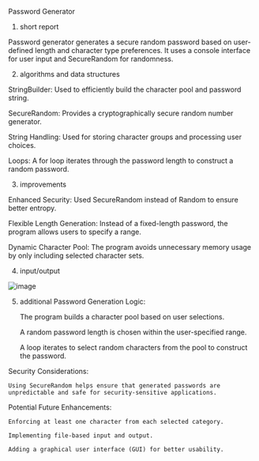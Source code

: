 Password Generator
1. short report

Password generator generates a secure random password based on user-defined length and character type preferences. It uses a console interface for user input and SecureRandom for randomness.

2. algorithms and data structures
 
StringBuilder: Used to efficiently build the character pool and password string.
 
SecureRandom: Provides a cryptographically secure random number generator.
 
String Handling: Used for storing character groups and processing user choices.
 
Loops: A for loop iterates through the password length to construct a random password.

3. improvements

Enhanced Security: Used SecureRandom instead of Random to ensure better entropy.

Flexible Length Generation: Instead of a fixed-length password, the program allows users to specify a range.

Dynamic Character Pool: The program avoids unnecessary memory usage by only including selected character sets.

4. input/output

![image](https://github.com/user-attachments/assets/12010793-ac83-43b3-998c-346398ba7c8a)

5. additional
Password Generation Logic:

    The program builds a character pool based on user selections.

    A random password length is chosen within the user-specified range.

    A loop iterates to select random characters from the pool to construct the password.

Security Considerations:

    Using SecureRandom helps ensure that generated passwords are unpredictable and safe for security-sensitive applications.

Potential Future Enhancements:

    Enforcing at least one character from each selected category.

    Implementing file-based input and output.

    Adding a graphical user interface (GUI) for better usability.
